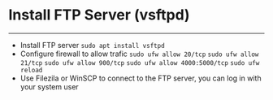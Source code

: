 # Install FTP Server (vsftpd)
____

- Install FTP server
    `sudo apt install vsftpd`
- Configure firewall to allow trafic
    `sudo ufw allow 20/tcp`
    `sudo ufw allow 21/tcp`
    `sudo ufw allow 900/tcp`
    `sudo ufw allow 4000:5000/tcp`
    `sudo ufw reload`
- Use Filezila or WinSCP to connect to the FTP server, you can log in with your system user